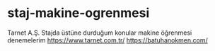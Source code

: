 # staj-makine-ogrenmesi
Tarnet A.Ş. 
Stajda üstüne durduğum konular
makine öğrenmesi denemelerim
https://www.tarnet.com.tr/
https://batuhanokmen.com/
